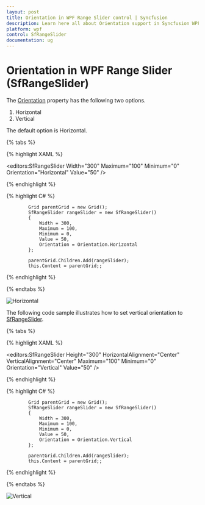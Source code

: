 ```yaml
---
layout: post
title: Orientation in WPF Range Slider control | Syncfusion
description: Learn here all about Orientation support in Syncfusion WPF Range Slider (SfRangeSlider) control and more.
platform: wpf
control: SfRangeSlider 
documentation: ug
---
```


# Orientation in WPF Range Slider (SfRangeSlider)

The [Orientation](https://help.syncfusion.com/cr/wpf/Syncfusion.SfInput.Wpf~Syncfusion.Windows.Controls.Input.SfRangeSlider~Orientation.html) property has the following two options.  

1. Horizontal  
2. Vertical  

The default option is Horizontal.

{% tabs %}

{% highlight XAML %}

<editors:SfRangeSlider
                    Width="300"
                    Maximum="100"
                    Minimum="0"
                    Orientation="Horizontal"
                    Value="50" />

{% endhighlight %}

{% highlight C# %}

            Grid parentGrid = new Grid();
            SfRangeSlider rangeSlider = new SfRangeSlider()
            {
                Width = 300,
                Maximum = 100,
                Minimum = 0,
                Value = 50,
                Orientation = Orientation.Horizontal
            };

            parentGrid.Children.Add(rangeSlider);
            this.Content = parentGrid;;

{% endhighlight %}

{% endtabs %}

![Horizontal](Orientation_images/Orientation_img1.png)


The following code sample illustrates how to set vertical orientation to [SfRangeSlider](https://help.syncfusion.com/cr/wpf/Syncfusion.SfInput.Wpf~Syncfusion.Windows.Controls.Input.SfRangeSlider.html).  

{% tabs %}

{% highlight XAML %}

<editors:SfRangeSlider
                    Height="300"
                    HorizontalAlignment="Center"
                    VerticalAlignment="Center"
                    Maximum="100"
                    Minimum="0"
                    Orientation="Vertical"
                    Value="50" />

{% endhighlight %}

{% highlight C# %}

            Grid parentGrid = new Grid();
            SfRangeSlider rangeSlider = new SfRangeSlider()
            {
                Width = 300,
                Maximum = 100,
                Minimum = 0,
                Value = 50,
                Orientation = Orientation.Vertical
            };

            parentGrid.Children.Add(rangeSlider);
            this.Content = parentGrid;;

{% endhighlight %}

{% endtabs %}

![Vertical](Orientation_images/Orientation_img2.png)



